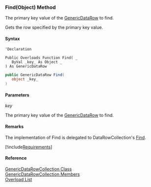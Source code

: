 ﻿### Find(Object) Method

The primary key value of the [GenericDataRow](fcSDK~FChoice.Foundation.GenericDataRow.md) to find.

Gets the row specified by the primary key value.

#### Syntax

```vbnet
'Declaration

Public Overloads Function Find( _
   ByVal _key_ As Object _
) As GenericDataRow
```

```csharp
public GenericDataRow Find( 
   object _key_
)
```

#### Parameters

_key_

The primary key value of the [GenericDataRow](fcSDK~FChoice.Foundation.GenericDataRow.md) to find.

#### Remarks

The implementation of Find is delegated to DataRowCollection's [Find](ms-help://MS.NETFrameworkSDKv1.1/cpref/html/frlrfsystemdatadatarowcollectionclassfindtopic1.htm).

[!include[Requirements](../partials/requirements.md)]

#### Reference

[GenericDataRowCollection Class](fcSDK~FChoice.Foundation.GenericDataRowCollection.md)  
[GenericDataRowCollection Members](fcSDK~FChoice.Foundation.GenericDataRowCollection_members.md)  
[Overload List](fcSDK~FChoice.Foundation.GenericDataRowCollection~Find.md)